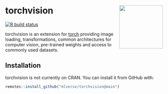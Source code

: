 
torchvision <a href='https://torchvision.mlverse.org'><img src='https://torch.mlverse.org/css/images/hex/torchvision.png' align="right" height="139" /></a>
============================================================================================================

<!-- badges: start -->
[![R build status](https://github.com/mlverse/torchvision/workflows/R-CMD-check/badge.svg)](https://github.com/mlverse/torchvision/actions)
<!-- badges: end -->

torchvision is an extension for [torch](https://github.com/mlverse/torch) providing image loading, transformations, common architectures for computer vision, pre-trained weights and access to commonly used datasets. 

## Installation

torchvision is not currently on CRAN. You can install it from GitHub with:

``` r
remotes::install_github("mlverse/torchvision@main")
```

